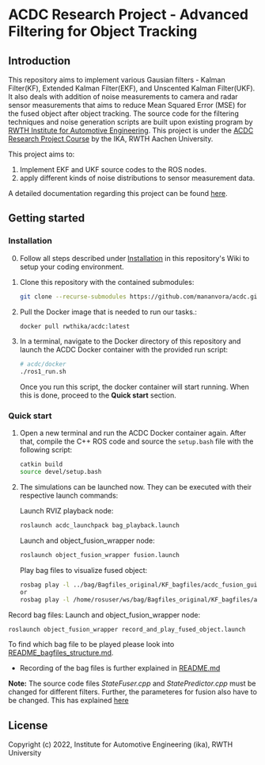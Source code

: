 # ACDC Research Project - Advanced Filtering for Object Tracking

## Introduction
This repository aims to implement various Gausian filters - Kalman Filter(KF), Extended Kalman Filter(EKF), and Unscented Kalman Filter(UKF). It also deals with addition of noise measurements to camera and radar sensor measurements that aims to reduce Mean Squared Error (MSE) for the fused object after object tracking. The source code for the filtering techniques and noise generation scripts are built upon existing program by [RWTH Institute for Automotive Engineering](https://github.com/ika-rwth-aachen). This project is under the [ACDC Research Project Course](https://github.com/ika-rwth-aachen/acdc-research-projects) by the IKA, RWTH Aachen University. 

This project aims to:
1. Implement EKF and UKF source codes to the ROS nodes. 
2. apply different kinds of noise distributions to sensor measurement data.

A detailed documentation regarding this project can be found [here]().

## Getting started

### Installation
0. Follow all steps described under [Installation](https://github.com/ika-rwth-aachen/acdc/wiki#installations) in this repository's Wiki to setup your coding environment.

1. Clone this repository with the contained submodules:
    ```bash
    git clone --recurse-submodules https://github.com/mananvora/acdc.git
    ```

2. Pull the Docker image that is needed to run our tasks.:
    ```bash
    docker pull rwthika/acdc:latest
    ```

3. In a terminal, navigate to the Docker directory of this repository and launch the ACDC Docker container with the provided run script:
    ```bash
    # acdc/docker
    ./ros1_run.sh
    ```
    Once you run this script, the docker container will start running. When this is done, proceed to the **Quick start** section. 
    
### Quick start

1. Open a new terminal and run the ACDC Docker container again. After that, compile the C++ ROS code and source the `setup.bash` file with the following script:
    ```bash
    catkin build
    source devel/setup.bash
    ```
2. The simulations can be launched now. They can be executed with their respective launch commands:

   Launch RVIZ playback node:
   ```bash
   roslaunch acdc_launchpack bag_playback.launch
   ```
   
   Launch and object_fusion_wrapper node:
   ```bash
   roslaunch object_fusion_wrapper fusion.launch
   ```
   
   Play bag files to visualize fused object:
   ```bash
   rosbag play -l ../bag/Bagfiles_original/KF_bagfiles/acdc_fusion_guidance_noise_gaussian_noise.bag
   or 
   rosbag play -l /home/rosuser/ws/bag/Bagfiles_original/KF_bagfiles/acdc_fusion_guidance_noise_gaussian_noise.bag
   ```
   
  Record bag files: 
     Launch and object_fusion_wrapper node:
   ```bash
   roslaunch object_fusion_wrapper record_and_play_fused_object.launch
   ```
  To find which bag file to be played please look into [README_bagfiles_structure.md](https://github.com/mananvora/acdc/blob/main/bag/README_bagfiles_structure.md?plain=1).
   
- Recording of the bag files is further explained in [README.md](https://github.com/mananvora/acdc/tree/main/catkin_workspace/src/workshops/section_3/object_fusion_wrapper)


**Note:** The source code files *StateFuser.cpp* and *StatePredictor.cpp* must be changed for different filters. Further, the parameteres for fusion also have to be changed. This has explained [here](https://github.com/mananvora/acdc/blob/main/catkin_workspace/src/workshops/section_3/object_fusion/README.md)

## License

Copyright (c) 2022, Institute for Automotive Engineering (ika), RWTH University
